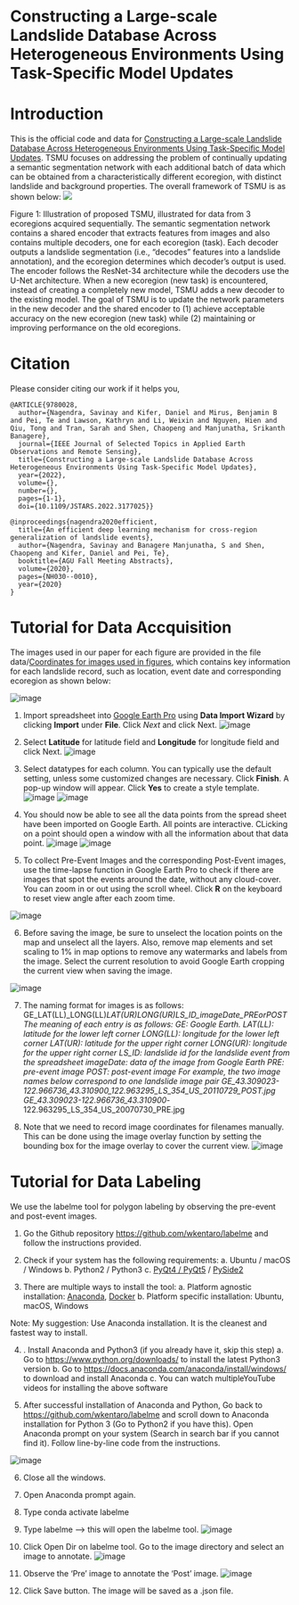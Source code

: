  <h1>Constructing a Large-scale Landslide Database Across Heterogeneous Environments Using  Task-Specific Model Updates <h1>



**<h1> Introduction </h1>**

This is the official code and data for [Constructing a Large-scale Landslide Database Across Heterogeneous Environments Using Task-Specific Model Updates](https://ieeexplore.ieee.org/document/9780028). TSMU focuses on addressing the problem of continually updating a semantic segmentation network with each additional batch of data which can be obtained from a characteristically different ecoregion, with distinct landslide and background properties. The overall framework of TSMU is as shown below:
<img src='https://drive.google.com/uc?id=1Cvy410dbB27Jbxht3TQGztaC7pKIgKxl'>

Figure 1: Illustration of proposed TSMU, illustrated for data from 3 ecoregions acquired sequentially. The semantic segmentation
network contains a shared encoder that extracts features from images and also contains multiple decoders, one for each ecoregion
(task). Each decoder outputs a landslide segmentation (i.e., “decodes” features into a landslide annotation), and the ecoregion
determines which decoder’s output is used. The encoder follows the ResNet-34 architecture while the decoders use the
U-Net architecture. When a new ecoregion (new task) is encountered, instead of creating a completely new
model, TSMU adds a new decoder to the existing model. The goal of TSMU is to update the network parameters in the new
decoder and the shared encoder to (1) achieve acceptable accuracy on the new ecoregion (new task) while (2) maintaining or improving performance on the old ecoregions.

**<h1> Citation </h1>**

Please consider citing our work if it helps you,
```
@ARTICLE{9780028,
  author={Nagendra, Savinay and Kifer, Daniel and Mirus, Benjamin B and Pei, Te and Lawson, Kathryn and Li, Weixin and Nguyen, Hien and Qiu, Tong and Tran, Sarah and Shen, Chaopeng and Manjunatha, Srikanth Banagere},
  journal={IEEE Journal of Selected Topics in Applied Earth Observations and Remote Sensing}, 
  title={Constructing a Large-scale Landslide Database Across Heterogeneous Environments Using Task-Specific Model Updates}, 
  year={2022},
  volume={},
  number={},
  pages={1-1},
  doi={10.1109/JSTARS.2022.3177025}}

@inproceedings{nagendra2020efficient,
  title={An efficient deep learning mechanism for cross-region generalization of landslide events},
  author={Nagendra, Savinay and Banagere Manjunatha, S and Shen, Chaopeng and Kifer, Daniel and Pei, Te},
  booktitle={AGU Fall Meeting Abstracts},
  volume={2020},
  pages={NH030--0010},
  year={2020}
}
```
**<h1> Tutorial for Data Accquisition </h1>**
The images used in our paper for each figure are provided in the file data/[Coordinates for images used in figures](https://github.com/deepLDB/landslide-detection/blob/main/data/Coordinates%20for%20images%20used%20in%20figures.xlsx), which contains key information for each landslide record, such as location, event date and corresponding ecoregion as shown below:
 
![image](https://user-images.githubusercontent.com/35360830/170359342-66906468-82fe-4684-9729-1767e1b7876c.png)
 
1. Import spreadsheet into [Google Earth Pro](https://earth.google.com/web/) using **Data Import Wizard** by clicking **Import** under **File**. Click *Next* and click Next.
 ![image](https://user-images.githubusercontent.com/35360830/170358190-0ae0b4c3-bd32-4a54-a59d-9d564c98bc66.png)

2. Select **Latitude** for latitude field and **Longitude** for longitude field and click Next.
 ![image](https://user-images.githubusercontent.com/35360830/170358469-c2945e84-95e8-475d-a819-188ce9df01c4.png)
 
3. Select datatypes for each column. You can typically use the default setting, unless some customized changes are necessary. Click **Finish**. A pop-up window will appear. Click **Yes** to create a style template. 
 ![image](https://user-images.githubusercontent.com/35360830/170358763-366a743a-7d14-4ad6-bc3c-596d139e705a.png)
 ![image](https://user-images.githubusercontent.com/35360830/170358777-58d9e898-fc04-4d74-9238-52f6aed836a3.png)
 
4. You should now be able to see all the data points from the spread sheet have been imported on Google Earth. All points are interactive. CLicking on a point should open a window with all the information about that data point.
 ![image](https://user-images.githubusercontent.com/35360830/170359062-75844e98-5954-47d9-827c-05f36c9f3965.png)
 ![image](https://user-images.githubusercontent.com/35360830/170359078-64257063-76e9-4f4b-8bf0-4211f3a6d3b9.png)
 
5. To collect Pre-Event Images and the corresponding Post-Event images, use the time-lapse function in Google Earth Pro to check if there are images that spot the events around the date, without any cloud-cover. You can zoom in or out using the scroll wheel. Click **R** on the keyboard to reset view angle after each zoom time.

 ![image](https://user-images.githubusercontent.com/35360830/170382336-f0cc26f1-cb4b-4f93-98f3-a71158bf0871.png)

6. Before saving the image, be sure to unselect the location points on the map and unselect all the layers. Also, remove map elements and set scaling to 1% in map options to remove any watermarks and labels from the image. Select the current resolution to avoid Google Earth cropping the current view when saving the image.

 ![image](https://user-images.githubusercontent.com/35360830/170382422-68d6c15e-6d33-4fb2-a0a0-9c97b28eae78.png)

7. The naming format for images is as follows:
GE_LAT(LL)_LONG(LL)_LAT(UR)_LONG(UR)_LS_ID_imageDate_PREorPOST
The meaning of each entry is as follows:
GE: Google Earth.
LAT(LL): latitude for the lower left corner
LONG(LL): longitude for the lower left corner
LAT(UR): latitude for the upper right corner
LONG(UR): longitude for the upper right corner
LS_ID: landslide id for the landslide event from the spreadsheet
imageDate: data of the image from Google Earth
PRE: pre-event image
POST: post-event image
For example, the two image names below correspond to one landslide image pair
GE_43.309023_-122.966736_43.310900_122.963295_LS_354_US_20110729_POST.jpg
GE_43.309023_-122.966736_43.310900_-122.963295_LS_354_US_20070730_PRE.jpg

 
8. Note that we need to record image coordinates for filenames manually. This can be done using the image overlay function by setting the bounding box for the image overlay to cover the current view. 
![image](https://user-images.githubusercontent.com/35360830/170382602-5cad952d-1bb8-4648-add3-32d3eb8e03b3.png)

 
**<h1> Tutorial for Data Labeling </h1>**
 
We use the labelme tool for polygon labeling by observing the pre-event and post-event images.

1. Go the Github repository https://github.com/wkentaro/labelme and follow the instructions provided.
2. Check if your system has the following requirements:
 a.	Ubuntu / macOS / Windows
 b. Python2 / Python3
 c.	[PyQt4 / PyQt5](http://www.riverbankcomputing.co.uk/software/pyqt/intro) / [PySide2](https://wiki.qt.io/PySide2_GettingStarted)

3. There are multiple ways to install the tool:
 a.	Platform agnostic installation: [Anaconda](https://github.com/wkentaro/labelme#anaconda), [Docker](https://github.com/wkentaro/labelme#docker)
 b.	Platform specific installation: Ubuntu, macOS, Windows
 
 Note: My suggestion: Use Anaconda installation. It is the cleanest and fastest way to install.

4. . Install Anaconda and Python3 (if you already have it, skip this step)
 a.	Go to https://www.python.org/downloads/ to install the latest Python3 version
 b.	Go to https://docs.anaconda.com/anaconda/install/windows/ to download and install Anaconda
 c.	You can watch multipleYouTube  videos for installing the above software

5. After successful installation of Anaconda and Python, Go back to https://github.com/wkentaro/labelme and scroll down to Anaconda installation for Python 3 (Go to Python2 if you have this). Open Anaconda prompt on your system (Search in search bar if you cannot find it). Follow line-by-line code from the instructions.

 ![image](https://user-images.githubusercontent.com/35360830/170383655-56f38ffb-3ba8-4588-87fd-1f1562ca5574.png)

6. Close all the windows.
7. Open Anaconda prompt again.
8. Type conda activate labelme
9. Type labelme --> this will open the labelme tool.
 ![image](https://user-images.githubusercontent.com/35360830/170383714-8f62ae69-4d4c-43fb-aad7-74dd62e69596.png)

10. Click Open Dir on labelme tool. Go to the image directory and select an image to annotate. 
 ![image](https://user-images.githubusercontent.com/35360830/170383746-3fa75d27-0276-4afc-a10b-3aad043a6565.png)

11. Observe the ‘Pre’ image to annotate the ‘Post’ image.
 ![image](https://user-images.githubusercontent.com/35360830/170383771-6abda236-97a5-4c9e-987a-722c29c38ea3.png)
 
12. Click Save button. The image will be saved as a .json file.

